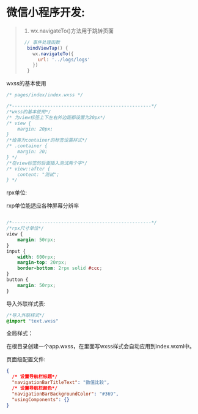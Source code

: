 # 微信小程序开发:

> 1. wx.navigateTo()方法用于跳转页面	
>
> ```js
>  // 事件处理函数
>   bindViewTap() {
>     wx.navigateTo({
>       url: '../logs/logs'
>     })
>   }
> ```

wxss的基本使用

```css
/* pages/index/index.wxss */

/*---------------------------------------------------*/
/*wxss的基本使用*/
/* 为view标签上下左右外边距都设置为20px*/
/* view {
    margin: 20px;
}
/*给类为container的标签设置样式*/
/* .container {
    margin: 20;
} */
/*在view标签的后面插入测试两个字*/
/* view::after {
    content: "测试";
} */ 
```

rpx单位:

rxp单位能适应各种屏幕分辨率

```css

/*---------------------------------------------------*/
/*rpx尺寸单位*/
view {
    margin: 50rpx;
}
input {
    width: 600rpx;
    margin-top: 20rpx;
    border-bottom: 2rpx solid #ccc;
}
button {
    margin: 50rpx;
}
```

导入外联样式表:

```css
/*导入外联样式*/
@import "text.wxss"
```

全局样式：

在根目录创建一个app.wxss，在里面写wxss样式会自动应用到index.wxml中。

页面级配置文件:

```json
{
  /* 设置导航栏标题*/
  "navigationBarTitleText": "数值比较",
  /* 设置导航栏颜色*/
  "navigationBarBackgroundColor": "#369",
  "usingComponents": {}
}
```



